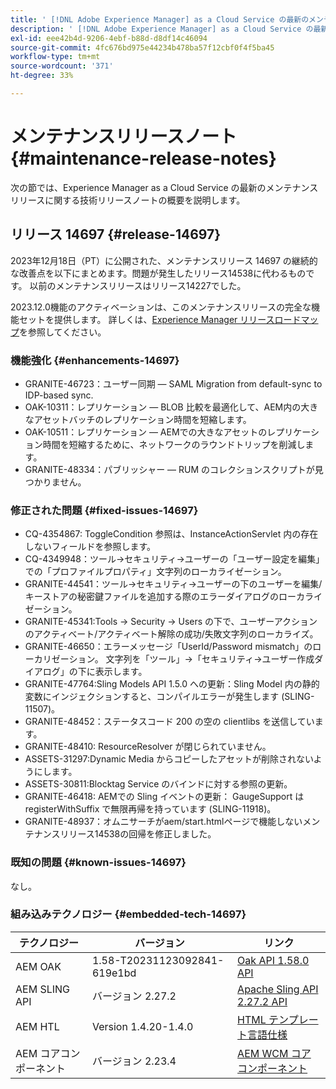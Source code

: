 ```yaml
---
title: ' [!DNL Adobe Experience Manager] as a Cloud Service の最新のメンテナンスリリースノート'
description: ' [!DNL Adobe Experience Manager] as a Cloud Service の最新のメンテナンスリリースノート'
exl-id: eee42b4d-9206-4ebf-b88d-d8df14c46094
source-git-commit: 4fc676bd975e44234b478ba57f12cbf0f4f5ba45
workflow-type: tm+mt
source-wordcount: '371'
ht-degree: 33%

---
```


# メンテナンスリリースノート {#maintenance-release-notes}

次の節では、Experience Manager as a Cloud Service の最新のメンテナンスリリースに関する技術リリースノートの概要を説明します。

## リリース 14697 {#release-14697}

2023年12月18日（PT）に公開された、メンテナンスリリース 14697 の継続的な改善点を以下にまとめます。問題が発生したリリース14538に代わるものです。 以前のメンテナンスリリースはリリース14227でした。

2023.12.0機能のアクティベーションは、このメンテナンスリリースの完全な機能セットを提供します。 詳しくは、[Experience Manager リリースロードマップ](https://experienceleague.adobe.com/docs/experience-manager-release-information/aem-release-updates/update-releases-roadmap.html?lang=ja)を参照してください。

### 機能強化 {#enhancements-14697}

* GRANITE-46723：ユーザー同期 — SAML Migration from default-sync to IDP-based sync.
* OAK-10311：レプリケーション — BLOB 比較を最適化して、AEM内の大きなアセットバッチのレプリケーション時間を短縮します。
* OAK-10511：レプリケーション — AEMでの大きなアセットのレプリケーション時間を短縮するために、ネットワークのラウンドトリップを削減します。
* GRANITE-48334：パブリッシャー — RUM のコレクションスクリプトが見つかりません。

### 修正された問題 {#fixed-issues-14697}

* CQ-4354867: ToggleCondition 参照は、InstanceActionServlet 内の存在しないフィールドを参照します。
* CQ-4349948：ツール→セキュリティ→ユーザーの「ユーザー設定を編集」での「プロファイルプロパティ」文字列のローカライゼーション。
* GRANITE-44541：ツール→セキュリティ→ユーザーの下のユーザーを編集/キーストアの秘密鍵ファイルを追加する際のエラーダイアログのローカライゼーション。
* GRANITE-45341:Tools → Security → Users の下で、ユーザーアクションのアクティベート/アクティベート解除の成功/失敗文字列のローカライズ。
* GRANITE-46650：エラーメッセージ「UserId/Password mismatch」のローカリゼーション。 文字列を「ツール」→「セキュリティ→ユーザー作成ダイアログ」の下に表示します。
* GRANITE-47764:Sling Models API 1.5.0 への更新：Sling Model 内の静的変数にインジェクションすると、コンパイルエラーが発生します (SLING-11507)。
* GRANITE-48452：ステータスコード 200 の空の clientlibs を送信しています。
* GRANITE-48410: ResourceResolver が閉じられていません。
* ASSETS-31297:Dynamic Media からコピーしたアセットが削除されないようにします。
* ASSETS-30811:Blocktag Service のバインドに対する参照の更新。
* GRANITE-46418: AEMでの Sling イベントの更新： GaugeSupport は registerWithSuffix で無限再帰を持っています (SLING-11918)。
* GRANITE-48937：オムニサーチがaem/start.htmlページで機能しないメンテナンスリリース14538の回帰を修正しました。

### 既知の問題 {#known-issues-14697}

なし。

### 組み込みテクノロジー {#embedded-tech-14697}

| テクノロジー | バージョン | リンク |
|---|---|---|
| AEM OAK | 1.58-T20231123092841-619e1bd | [Oak API 1.58.0 API](https://www.javadoc.io/doc/org.apache.jackrabbit/oak-api/1.58.0/index.html) |
| AEM SLING API | バージョン 2.27.2 | [Apache Sling API 2.27.2 API](https://www.javadoc.io/doc/org.apache.sling/org.apache.sling.api/latest/index.html) |
| AEM HTL | Version 1.4.20-1.4.0 | [HTML テンプレート言語仕様](https://github.com/adobe/htl-spec) |
| AEM コアコンポーネント | バージョン 2.23.4 | [AEM WCM コアコンポーネント](https://github.com/adobe/aem-core-wcm-components) |
